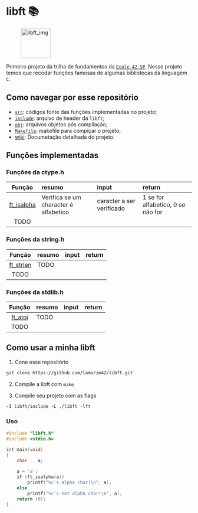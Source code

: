 # libft :books:

<figure>
	<img height="80" width="80" src="https://game.42sp.org.br/static/assets/achievements/libfte.png" alt="libft_img">
</figure>
	
Primeiro projeto da trilha de fundamentos da [`Ecole 42 SP`](https://www.42sp.org.br/). Nesse projeto temos que recodar funções famosas de algumas bibliotecas da linguagem `C`.

## Como navegar por esse repositório

- [`src`](https://github.com/lamorim42/libft/tree/master/src): códigos fonte das funções implementadas no projeto;
- [`include`](https://github.com/lamorim42/libft/tree/master/include): arquivo de header da `libft`;
- [`obj`](https://github.com/lamorim42/libft/tree/master/obj): arquivos objetos pós compilação;
- [`Makefile`](https://github.com/lamorim42/libft/blob/master/Makefile): makefile para compiçar o projeto;
- [wiki](https://github.com/lamorim42/libft/wiki): Documetação detalhada do projeto.

## Funções implementadas

### Funções da ctype.h

| Função | resumo | input | return |
| :----: | :----- | :---- | :----- |
| [ft_isalpha](https://github.com/lamorim42/libft/blob/master/src/ft_isalpha.c) | Verifica se um character é alfabetico | caracter a ser verificado | 1 se for alfabetico, 0 se não for |
| TODO   |        |       |        |

### Funções da string.h

| Função | resumo | input | return |
| :----: | :----- | :---- | :----- |
| [ft_strlen](https://github.com/lamorim42/libft/blob/master/src/ft_strlen.c) | TODO |  |  |
| TODO   |        |       |        |

### Funções da stdlib.h

| Função | resumo | input | return |
| :----: | :----- | :---- | :----- |
| [ft_atoi](https://github.com/lamorim42/libft/blob/master/src/ft_atoi.c) | TODO |  |  |
| TODO   |        |       |        |

## Como usar a minha libft

1. Cone esse repositório

```bash
git clone https://github.com/lamorim42/libft.git
```

2. Compile a libft com `make`

3. Compile seu projeto com as flags

```
-I libft/include -L ./libft -lft
```

### Uso

```c
#include "libft.h"
#include <stdio.h>

int	main(void)
{
	char	a;
	
	a = 'a';
	if (ft_isalpha(a))
		printf("%c's alpha char!\n", a);
	else
		printf("%c's not alpha char!\n", a);
	return (0);
}
```
